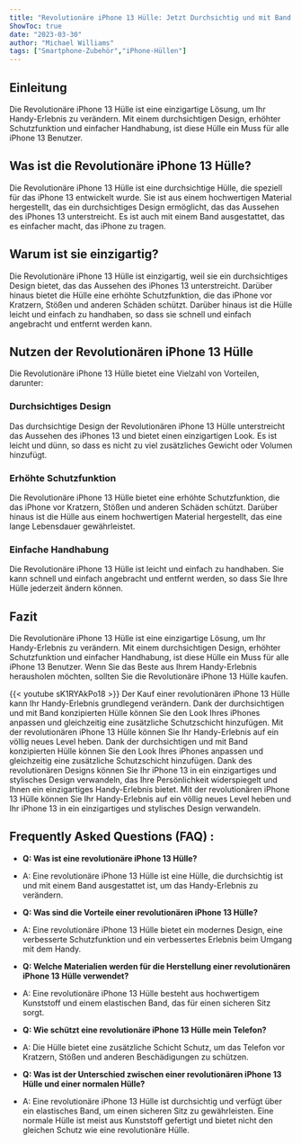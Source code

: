 ```yaml
---
title: "Revolutionäre iPhone 13 Hülle: Jetzt Durchsichtig und mit Band - Verändere dein Handy-Erlebnis!"
ShowToc: true 
date: "2023-03-30"
author: "Michael Williams" 
tags: ["Smartphone-Zubehör","iPhone-Hüllen"]
---
```

## Einleitung

Die Revolutionäre iPhone 13 Hülle ist eine einzigartige Lösung, um Ihr Handy-Erlebnis zu verändern. Mit einem durchsichtigen Design, erhöhter Schutzfunktion und einfacher Handhabung, ist diese Hülle ein Muss für alle iPhone 13 Benutzer.

## Was ist die Revolutionäre iPhone 13 Hülle?

Die Revolutionäre iPhone 13 Hülle ist eine durchsichtige Hülle, die speziell für das iPhone 13 entwickelt wurde. Sie ist aus einem hochwertigen Material hergestellt, das ein durchsichtiges Design ermöglicht, das das Aussehen des iPhones 13 unterstreicht. Es ist auch mit einem Band ausgestattet, das es einfacher macht, das iPhone zu tragen.

## Warum ist sie einzigartig?

Die Revolutionäre iPhone 13 Hülle ist einzigartig, weil sie ein durchsichtiges Design bietet, das das Aussehen des iPhones 13 unterstreicht. Darüber hinaus bietet die Hülle eine erhöhte Schutzfunktion, die das iPhone vor Kratzern, Stößen und anderen Schäden schützt. Darüber hinaus ist die Hülle leicht und einfach zu handhaben, so dass sie schnell und einfach angebracht und entfernt werden kann.

## Nutzen der Revolutionären iPhone 13 Hülle

Die Revolutionäre iPhone 13 Hülle bietet eine Vielzahl von Vorteilen, darunter:

### Durchsichtiges Design

Das durchsichtige Design der Revolutionären iPhone 13 Hülle unterstreicht das Aussehen des iPhones 13 und bietet einen einzigartigen Look. Es ist leicht und dünn, so dass es nicht zu viel zusätzliches Gewicht oder Volumen hinzufügt.

### Erhöhte Schutzfunktion

Die Revolutionäre iPhone 13 Hülle bietet eine erhöhte Schutzfunktion, die das iPhone vor Kratzern, Stößen und anderen Schäden schützt. Darüber hinaus ist die Hülle aus einem hochwertigen Material hergestellt, das eine lange Lebensdauer gewährleistet.

### Einfache Handhabung

Die Revolutionäre iPhone 13 Hülle ist leicht und einfach zu handhaben. Sie kann schnell und einfach angebracht und entfernt werden, so dass Sie Ihre Hülle jederzeit ändern können.

## Fazit

Die Revolutionäre iPhone 13 Hülle ist eine einzigartige Lösung, um Ihr Handy-Erlebnis zu verändern. Mit einem durchsichtigen Design, erhöhter Schutzfunktion und einfacher Handhabung, ist diese Hülle ein Muss für alle iPhone 13 Benutzer. Wenn Sie das Beste aus Ihrem Handy-Erlebnis herausholen möchten, sollten Sie die Revolutionäre iPhone 13 Hülle kaufen.

{{< youtube sK1RYAkPo18 >}} 
Der Kauf einer revolutionären iPhone 13 Hülle kann Ihr Handy-Erlebnis grundlegend verändern. Dank der durchsichtigen und mit Band konzipierten Hülle können Sie den Look Ihres iPhones anpassen und gleichzeitig eine zusätzliche Schutzschicht hinzufügen. Mit der revolutionären iPhone 13 Hülle können Sie Ihr Handy-Erlebnis auf ein völlig neues Level heben. Dank der durchsichtigen und mit Band konzipierten Hülle können Sie den Look Ihres iPhones anpassen und gleichzeitig eine zusätzliche Schutzschicht hinzufügen. Dank des revolutionären Designs können Sie Ihr iPhone 13 in ein einzigartiges und stylisches Design verwandeln, das Ihre Persönlichkeit widerspiegelt und Ihnen ein einzigartiges Handy-Erlebnis bietet. Mit der revolutionären iPhone 13 Hülle können Sie Ihr Handy-Erlebnis auf ein völlig neues Level heben und Ihr iPhone 13 in ein einzigartiges und stylisches Design verwandeln.

## Frequently Asked Questions (FAQ) :
- **Q: Was ist eine revolutionäre iPhone 13 Hülle?**
- A: Eine revolutionäre iPhone 13 Hülle ist eine Hülle, die durchsichtig ist und mit einem Band ausgestattet ist, um das Handy-Erlebnis zu verändern.

- **Q: Was sind die Vorteile einer revolutionären iPhone 13 Hülle?**
- A: Eine revolutionäre iPhone 13 Hülle bietet ein modernes Design, eine verbesserte Schutzfunktion und ein verbessertes Erlebnis beim Umgang mit dem Handy.

- **Q: Welche Materialien werden für die Herstellung einer revolutionären iPhone 13 Hülle verwendet?**
- A: Eine revolutionäre iPhone 13 Hülle besteht aus hochwertigem Kunststoff und einem elastischen Band, das für einen sicheren Sitz sorgt.

- **Q: Wie schützt eine revolutionäre iPhone 13 Hülle mein Telefon?**
- A: Die Hülle bietet eine zusätzliche Schicht Schutz, um das Telefon vor Kratzern, Stößen und anderen Beschädigungen zu schützen.

- **Q: Was ist der Unterschied zwischen einer revolutionären iPhone 13 Hülle und einer normalen Hülle?**
- A: Eine revolutionäre iPhone 13 Hülle ist durchsichtig und verfügt über ein elastisches Band, um einen sicheren Sitz zu gewährleisten. Eine normale Hülle ist meist aus Kunststoff gefertigt und bietet nicht den gleichen Schutz wie eine revolutionäre Hülle.


